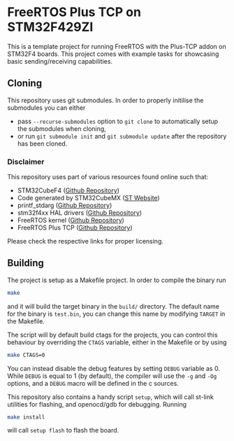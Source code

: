 # FreeRTOS Plus TCP on STM32F429ZI
This is a template project for running FreeRTOS with the Plus-TCP addon on STM32F4 boards. This project comes with example tasks for showcasing basic sending/receiving capabilities.

## Cloning

This repository uses git submodules. In order to properly initilise the submodules you can either
- pass ``--recurse-submodules`` option to ``git clone`` to automatically setup the submodules when cloning,
- or run ``git submodule init`` and ``git submodule update`` after the repository has been cloned.

### Disclaimer

This repository uses part of various resources found online such that:
- STM32CubeF4 ([Github Repository](https://github.com/STMicroelectronics/STM32CubeF4))
- Code generated by STM32CubeMX ([ST Website](https://www.st.com/en/development-tools/stm32cubemx.html))
- printf_stdarg ([Github Repository](https://github.com/htibosch/freertos_plus_projects))
- stm32f4xx HAL drivers ([Github Repository](https://github.com/STMicroelectronics/stm32f4xx_hal_driver))
- FreeRTOS kernel ([Github Repository](https://github.com/FreeRTOS/FreeRTOS-Kernel))
- FreeRTOS Plus TCP ([Github Repository](https://github.com/FreeRTOS/FreeRTOS-Plus-TCP))

Please check the respective links for proper licensing.

## Building 

The project is setup as a Makefile project. In order to compile the binary run

```sh
make
```

and it will build the target binary in the ``build/`` directory. The default name for the binary is ``test.bin``, you can change this name by modifying ``TARGET`` in the Makefile.

The script will by default build ctags for the projects, you can control this behaviour by overriding the ``CTAGS`` variable, either in the Makefile or by using
```sh
make CTAGS=0
```

You can instead disable the debug features by setting ``DEBUG`` variable as 0. While ``DEBUG`` is equal to 1 (by default), the compiler will use the ``-g`` and ``-Og`` options, and a ``DEBUG`` macro will be defined in the c sources.

This repository also contains a handy script ``setup``, which will call st-link utilities for flashing, and openocd/gdb for debugging. Running
```sh
make install
```
will call ``setup flash`` to flash the board.
